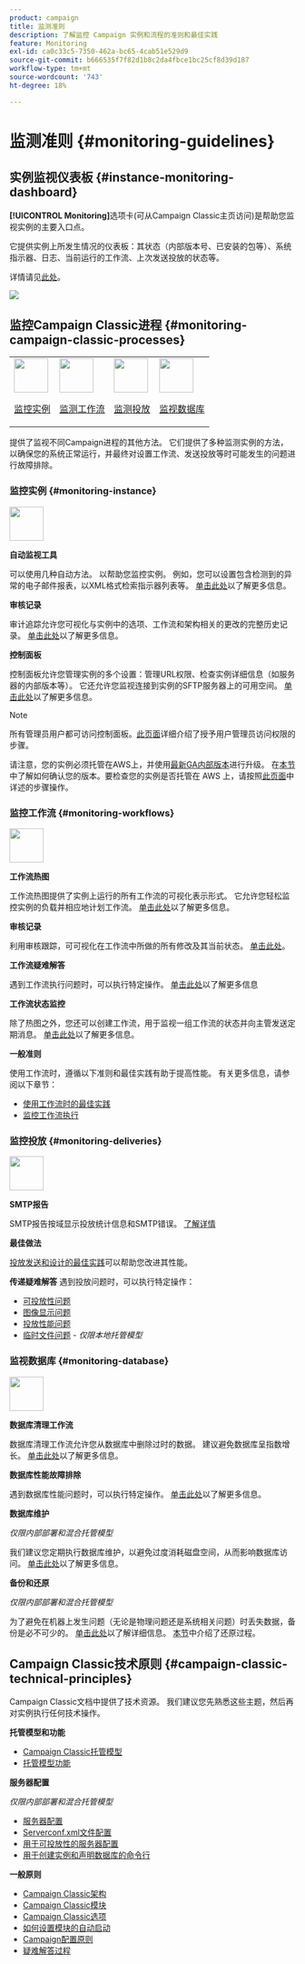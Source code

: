 ```yaml
---
product: campaign
title: 监测准则
description: 了解监控 Campaign 实例和流程的准则和最佳实践
feature: Monitoring
exl-id: ca0c33c5-7350-462a-bc65-4cab51e529d9
source-git-commit: b666535f7f82d1b8c2da4fbce1bc25cf8d39d187
workflow-type: tm+mt
source-wordcount: '743'
ht-degree: 18%

---
```


# 监测准则 {#monitoring-guidelines}



## 实例监视仪表板 {#instance-monitoring-dashboard}

**[!UICONTROL Monitoring]**&#x200B;选项卡(可从Campaign Classic主页访问)是帮助您监视实例的主要入口点。

它提供实例上所发生情况的仪表板：其状态（内部版本号、已安装的包等）、系统指示器、日志、当前运行的工作流、上次发送投放的状态等。

详情请见[此处](../../production/using/monitoring-processes.md)。

![](assets/monitoring_tab.png)

## 监控Campaign Classic进程 {#monitoring-campaign-classic-processes}

<table>
<tr><td><img src="assets/do-not-localize/icon_system.svg" width="60px"><p><a href="#monitoring-instance">监控实例</a></p></td>
<td><img src="assets/do-not-localize/icon_workflows.svg" width="60px"><p><a href="#monitoring-workflows">监测工作流</a></p></td>
<td><img src="assets/do-not-localize/icon_send.svg" width="60px"><p><a href="#monitoring-deliveries">监测投放</a></p></td>
<td><img src="assets/do-not-localize/icon_database.svg" width="60px"><p><a href="#monitoring-database">监视数据库</a></p></td></tr>
</table>

提供了监视不同Campaign进程的其他方法。 它们提供了多种监测实例的方法，以确保您的系统正常运行，并最终对设置工作流、发送投放等时可能发生的问题进行故障排除。

### 监控实例 {#monitoring-instance}

<img src="assets/do-not-localize/icon_system.svg" width="60px">

**自动监视工具**

可以使用几种自动方法。 以帮助您监控实例。 例如，您可以设置包含检测到的异常的电子邮件报表，以XML格式检索指示器列表等。 [单击此处](../../production/using/monitoring-processes.md#automatic-monitoring)以了解更多信息。

**审核记录**

审计追踪允许您可视化与实例中的选项、工作流和架构相关的更改的完整历史记录。 [单击此处](../../production/using/audit-trail.md)以了解更多信息。

**控制面板**

控制面板允许您管理实例的多个设置：管理URL权限、检查实例详细信息（如服务器的内部版本等）。 它还允许您监视连接到实例的SFTP服务器上的可用空间。 [单击此处](https://experienceleague.adobe.com/docs/control-panel/using/control-panel-home.html?lang=zh-Hans)以了解更多信息。

>[!NOTE]
>
>所有管理员用户都可访问控制面板。[此页面](https://experienceleague.adobe.com/docs/control-panel/using/discover-control-panel/managing-permissions.html?lang=zh-Hans#discover-control-panel)详细介绍了授予用户管理员访问权限的步骤。
>
>请注意，您的实例必须托管在AWS上，并使用[最新GA内部版本](../../rn/using/rn-overview.md)进行升级。 在[本节](../../platform/using/launching-adobe-campaign.md#getting-your-campaign-version)中了解如何确认您的版本。要检查您的实例是否托管在 AWS 上，请按照[此页面](https://experienceleague.adobe.com/docs/control-panel/using/faq.html?lang=zh-Hans)中详述的步骤操作。

### 监控工作流 {#monitoring-workflows}

<img src="assets/do-not-localize/icon_workflows.svg" width="60px">

**工作流热图**

工作流热图提供了实例上运行的所有工作流的可视化表示形式。 它允许您轻松监控实例的负载并相应地计划工作流。 [单击此处](../../workflow/using/heatmap.md)以了解更多信息。

**审核记录**

利用审核跟踪，可可视化在工作流中所做的所有修改及其当前状态。 [单击此处](../../production/using/audit-trail.md)。

**工作流疑难解答**

遇到工作流执行问题时，可以执行特定操作。 [单击此处](../../production/using/workflow-execution.md)以了解更多信息

**工作流状态监控**

除了热图之外，您还可以创建工作流，用于监视一组工作流的状态并向主管发送定期消息。 [单击此处](../../workflow/using/supervising-workflows.md)以了解更多信息。

**一般准则**

使用工作流时，遵循以下准则和最佳实践有助于提高性能。 有关更多信息，请参阅以下章节：
* [使用工作流时的最佳实践](../../workflow/using/workflow-best-practices.md)
* [监控工作流执行](../../workflow/using/monitoring-workflow-execution.md)

### 监控投放 {#monitoring-deliveries}

<img src="assets/do-not-localize/icon_send.svg" width="60px">

**SMTP报告**

SMTP报告按域显示投放统计信息和SMTP错误。 [了解详情](../../production/using/monitoring-processes.md)

**最佳做法**

[投放发送和设计的最佳实践](../../delivery/using/delivery-best-practices.md)可以帮助您改进其性能。

**传递疑难解答**
遇到投放问题时，可以执行特定操作：
* [可投放性问题](../../production/using/performance-and-throughput-issues.md#deliverability_issues)
* [图像显示问题](../../production/using/image-display-issues.md)
* [投放性能问题](../../delivery/using/delivery-performances.md)
* [临时文件问题](../../production/using/temporary-files.md) - *仅限本地托管模型*

### 监视数据库 {#monitoring-database}

<img src="assets/do-not-localize/icon_database.svg" width="60px">

**数据库清理工作流**

数据库清理工作流允许您从数据库中删除过时的数据。 建议避免数据库呈指数增长。 [单击此处](../../production/using/database-cleanup-workflow.md)以了解更多信息。

**数据库性能故障排除**

遇到数据库性能问题时，可以执行特定操作。 [单击此处](../../production/using/database-performances.md)以了解更多信息。

**数据库维护**

*仅限内部部署和混合托管模型*

我们建议您定期执行数据库维护，以避免过度消耗磁盘空间，从而影响数据库访问。 [单击此处](../../production/using/recommendations.md)以了解更多信息。

**备份和还原**

*仅限内部部署和混合托管模型*

为了避免在机器上发生问题（无论是物理问题还是系统相关问题）时丢失数据，备份是必不可少的。 [单击此处](../../production/using/backup.md)以了解详细信息。 [本节](../../production/using/restoration.md)中介绍了还原过程。

## Campaign Classic技术原则 {#campaign-classic-technical-principles}

Campaign Classic文档中提供了技术资源。 我们建议您先熟悉这些主题，然后再对实例执行任何技术操作。

**托管模型和功能**

* [Campaign Classic托管模型](../../installation/using/hosting-models.md)
* [托管模型功能](../../installation/using/capability-matrix.md)

**服务器配置**

*仅限内部部署和混合托管模型*

* [服务器配置](../../installation/using/configuring-campaign-server.md)
* [Serverconf.xml文件配置](../../installation/using/the-server-configuration-file.md)
* [用于可投放性的服务器配置](../../installation/using/email-deliverability.md)
* [用于创建实例和声明数据库的命令行](../../installation/using/command-lines.md)

**一般原则**

* [Campaign Classic架构](../../production/using/general-architecture.md)
* [Campaign Classic模块](../../production/using/operating-principle.md)
* [Campaign Classic选项](../../installation/using/configuring-campaign-options.md)
* [如何设置模块的自动启动](../../production/using/administration.md)
* [Campaign配置原则](../../production/using/configuration-principle.md)
* [疑难解答过程](../../production/using/performance-and-throughput-issues.md)
